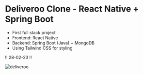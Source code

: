 # Deliveroo Clone - React Native + Spring Boot

- First full stack project
- Frontend: React Native
- Backend: Spring Boot (Java) + MongoDB
- Using Tailwind CSS for styling

!! 28-02-23 !!

![deliveroo](https://user-images.githubusercontent.com/120139042/221728919-08af0005-f83b-41db-8c41-5121dd00dab1.png)

